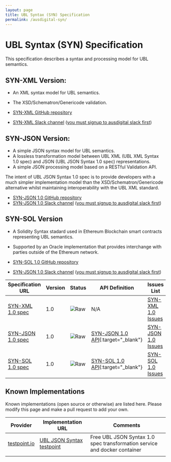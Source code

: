 ```yaml
---
layout: page
title: UBL Syntax (SYN) Specification
permalink: /ausdigital-syn/
---
```


# UBL Syntax (SYN) Specification

This specification describes a syntax and processing model for UBL semantics. 

## SYN-XML Version:

* An XML syntax model for UBL semantics.
* The XSD/Schematron/Genericode validation.

* [SYN-XML GitHub repository](https://github.com/ausdigital/ausdigital-syn-xml/)
* [SYN-XML Slack channel](https://ausdigital.slack.com/messages/spec-syn-xml/) ([you must signup to ausdigital slack first](https://chat.ausdigital.org/))

## SYN-JSON Version:

* A simple JSON syntax model for UBL semantics.
* A lossless transformation model between UBL XML (UBL XML Syntax 1.0 spec) and JSON (UBL JSON Syntax 1.0 spec) representations.
* A simple JSON processing model based on a RESTful Validation API.

The intent of UBL JSON Syntax 1.0 spec is to provide developers with a much simpler implementation model than the XSD/Schematron/Genericode alternative whilst maintaining interoperability with the UBL XML standard.

* [SYN-JSON 1.0 GitHub repository](https://github.com/ausdigital/ausdigital-syn-json)
* [SYN-JSON 1.0 Slack channel](https://ausdigital.slack.com/messages/spec-syn-json/) ([you must signup to ausdigital slack first](https://chat.ausdigital.org/))

## SYN-SOL Version

* A Solidity Syntax stadard used in Ethereum Blockchain smart contracts representing UBL semantics. 
* Supported by an Oracle implementation that provides interchange with parties outside of the Ethereum network.

* [SYN-SOL 1.0 GitHub repository](https://github.com/ausdigital/ausdigital-syn-sol)
* [SYN-JSON 1.0 Slack channel](https://ausdigital.slack.com/messages/spec-sol) ([you must signup to ausdigital slack first](https://chat.ausdigital.org/))

| Specification URL | Version | Status | API Definition | Issues List |
| ----------------- | ------  | ------ | -------------- | ----------- |
| [SYN-XML 1.0 spec](http://ausdigital.org/specs/ausdigital-syn-xml/1.0/) | 1.0 | ![Raw](http://rfc.unprotocols.org/spec:2/COSS/raw.svg) | N/A | [SYN-XML 1.0 Issues](https://github.com/ausdigital/ausdigital-syn-xml/issues)  |
| [SYN-JSON 1.0 spec](http://ausdigital.org/specs/ausdigital-syn-json/1.0/) | 1.0 | ![Raw](http://rfc.unprotocols.org/spec:2/COSS/raw.svg) | [SYN-JSON 1.0 API](http://swagger.testpoint.io?url=http://ausdigital.org/specs/ausdigital-syn-json/1.0/swagger.yaml){:target="_blank"}   | [SYN-JSON 1.0 Issues](https://github.com/ausdigital/ausdigital-syn-json/issues)  |
| [SYN-SOL 1.0 spec](http://ausdigital.org/specs/ausdigital-syn-sol/1.0/) | 1.0 | ![Raw](http://rfc.unprotocols.org/spec:2/COSS/raw.svg) | [SYN-SOL 1.0 API](http://swagger.testpoint.io?url=http://ausdigital.org/specs/ausdigital-syn-sol/1.0/swagger.yaml){:target="_blank"}   | [SYN-SOL 1.0 Issues](https://github.com/ausdigital/ausdigital-syn-sol/issues)  |

## Known Implementations

Known implementations (open source or otherwise) are listed here.  Please modify this page and make a pull request to add your own.

|Provider|Implementation URL|Comments|
|--------|------------------|--------|
|[testpoint.io](http://testpoint.io/) | [UBL JSON Syntax testpoint](http://testpoint.io/syn)| Free UBL JSON Syntax 1.0 spec transformation service and docker container|
|  |  |  |
